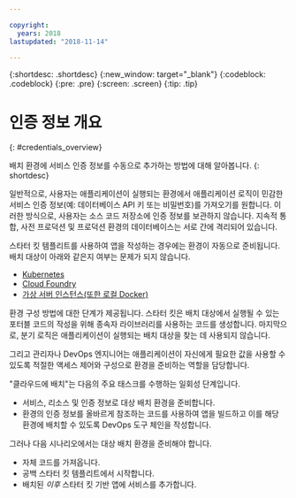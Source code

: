 ```yaml
---

copyright:
  years: 2018
lastupdated: "2018-11-14"

---
```


{:shortdesc: .shortdesc}
{:new_window: target="_blank"}
{:codeblock: .codeblock}
{:pre: .pre}
{:screen: .screen}
{:tip: .tip}

# 인증 정보 개요
{: #credentials_overview}

배치 환경에 서비스 인증 정보를 수동으로 추가하는 방법에 대해 알아봅니다.
{: shortdesc}

<!-- After PUP: Maybe provide links to the credentials section of the programming guides, such as https://cloud.ibm.com/docs/swift/cloudnative/configuration.html#configuration-->

일반적으로, 사용자는 애플리케이션이 실행되는 환경에서 애플리케이션 로직이 민감한 서비스 인증 정보(예: 데이터베이스 API 키 또는 비밀번호)를 가져오기를 원합니다. 이러한 방식으로, 사용자는 소스 코드 저장소에 인증 정보를 보관하지 않습니다. 지속적 통합, 사전 프로덕션 및 프로덕션 환경의 데이터베이스는 서로 간에 격리되어 있습니다. 

스타터 킷 템플리트를 사용하여 앱을 작성하는 경우에는 환경이 자동으로 준비됩니다. 배치 대상이 아래와 같은지 여부는 문제가 되지 않습니다. 
  * [Kubernetes](/docs/apps/creds_kube.html)
  * [Cloud Foundry](/docs/apps/creds_cf.html)
  * [가상 서버 인스턴스(또한 로컬 Docker)](/docs/apps/creds_vsi.html)
  
환경 구성 방법에 대한 단계가 제공됩니다. 스타터 킷은 배치 대상에서 실행될 수 있는 포터블 코드의 작성을 위해 종속자 라이브러리를 사용하는 코드를 생성합니다. 마지막으로, 분기 로직은 애플리케이션이 실행되는 배치 대상을 찾는 데 사용되지 않습니다. 

그리고 관리자나 DevOps 엔지니어는 애플리케이션이 자신에게 필요한 값을 사용할 수 있도록 적절한 액세스 제어와 구성으로 환경을 준비하는 역할을 담당합니다. 

"클라우드에 배치"는 다음의 주요 태스크를 수행하는 일회성 단계입니다. 
 * 서비스, 리소스 및 인증 정보로 대상 배치 환경을 준비합니다. 
 * 환경의 인증 정보를 올바르게 참조하는 코드를 사용하여 앱을 빌드하고 이를 해당 환경에 배치할 수 있도록 DevOps 도구 체인을 작성합니다. 

그러나 다음 시나리오에서는 대상 배치 환경을 준비해야 합니다. 
 * 자체 코드를 가져옵니다. 
 * 공백 스타터 킷 템플리트에서 시작합니다. 
 * 배치된 _이후_ 스타터 킷 기반 앱에 서비스를 추가합니다. 




